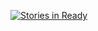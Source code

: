 [![Stories in Ready](https://badge.waffle.io/lucyconklin/junk.png?label=ready&title=Ready)](https://waffle.io/lucyconklin/junk)
